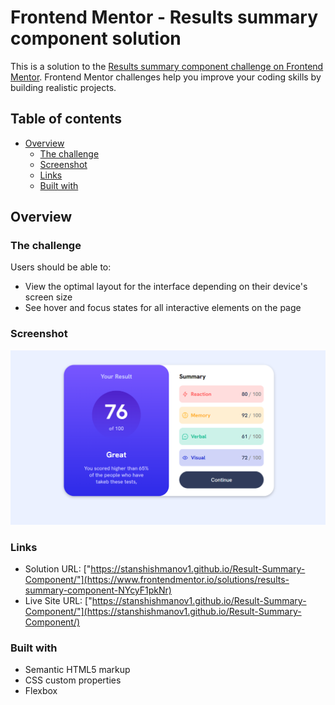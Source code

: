 # Frontend Mentor - Results summary component solution

This is a solution to the [Results summary component challenge on Frontend Mentor](https://www.frontendmentor.io/challenges/results-summary-component-CE_K6s0maV). Frontend Mentor challenges help you improve your coding skills by building realistic projects. 

## Table of contents

- [Overview](#overview)
  - [The challenge](#the-challenge)
  - [Screenshot](#screenshot)
  - [Links](#links)
  - [Built with](#built-with)

## Overview

### The challenge

Users should be able to:

- View the optimal layout for the interface depending on their device's screen size
- See hover and focus states for all interactive elements on the page

### Screenshot

![](assets/images/screenshot1.png)

### Links

- Solution URL: ["https://stanshishmanov1.github.io/Result-Summary-Component/"](https://www.frontendmentor.io/solutions/results-summary-component-NYcyF1pkNr)
- Live Site URL: ["https://stanshishmanov1.github.io/Result-Summary-Component/"](https://stanshishmanov1.github.io/Result-Summary-Component/)

### Built with

- Semantic HTML5 markup
- CSS custom properties
- Flexbox